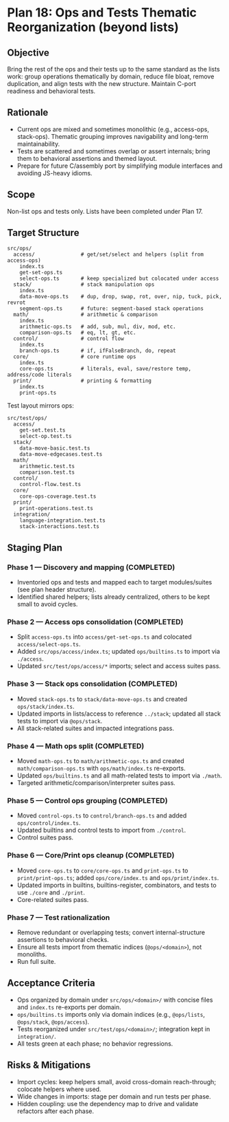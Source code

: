 # Plan 18: Ops and Tests Thematic Reorganization (beyond lists)

## Objective
Bring the rest of the ops and their tests up to the same standard as the lists work: group operations thematically by domain, reduce file bloat, remove duplication, and align tests with the new structure. Maintain C-port readiness and behavioral tests.

## Rationale
- Current ops are mixed and sometimes monolithic (e.g., access-ops, stack-ops). Thematic grouping improves navigability and long-term maintainability.
- Tests are scattered and sometimes overlap or assert internals; bring them to behavioral assertions and themed layout.
- Prepare for future C/assembly port by simplifying module interfaces and avoiding JS-heavy idioms.

## Scope
Non-list ops and tests only. Lists have been completed under Plan 17.

## Target Structure
```
src/ops/
  access/               # get/set/select and helpers (split from access-ops)
    index.ts
    get-set-ops.ts
    select-ops.ts       # keep specialized but colocated under access
  stack/                # stack manipulation ops
    index.ts
    data-move-ops.ts    # dup, drop, swap, rot, over, nip, tuck, pick, revrot
    segment-ops.ts      # future: segment-based stack operations
  math/                 # arithmetic & comparison
    index.ts
    arithmetic-ops.ts   # add, sub, mul, div, mod, etc.
    comparison-ops.ts   # eq, lt, gt, etc.
  control/              # control flow
    index.ts
    branch-ops.ts       # if, ifFalseBranch, do, repeat
  core/                 # core runtime ops
    index.ts
    core-ops.ts         # literals, eval, save/restore temp, address/code literals
  print/                # printing & formatting
    index.ts
    print-ops.ts
```

Test layout mirrors ops:
```
src/test/ops/
  access/
    get-set.test.ts
    select-op.test.ts
  stack/
    data-move-basic.test.ts
    data-move-edgecases.test.ts
  math/
    arithmetic.test.ts
    comparison.test.ts
  control/
    control-flow.test.ts
  core/
    core-ops-coverage.test.ts
  print/
    print-operations.test.ts
  integration/
    language-integration.test.ts
    stack-interactions.test.ts
```

## Staging Plan

### Phase 1 — Discovery and mapping (COMPLETED)
- Inventoried ops and tests and mapped each to target modules/suites (see plan header structure).
- Identified shared helpers; lists already centralized, others to be kept small to avoid cycles.

### Phase 2 — Access ops consolidation (COMPLETED)
- Split `access-ops.ts` into `access/get-set-ops.ts` and colocated `access/select-ops.ts`.
- Added `src/ops/access/index.ts`; updated `ops/builtins.ts` to import via `./access`.
- Updated `src/test/ops/access/*` imports; select and access suites pass.

### Phase 3 — Stack ops consolidation (COMPLETED)
- Moved `stack-ops.ts` to `stack/data-move-ops.ts` and created `ops/stack/index.ts`.
- Updated imports in lists/access to reference `../stack`; updated all stack tests to import via `@ops/stack`.
- All stack-related suites and impacted integrations pass.

### Phase 4 — Math ops split (COMPLETED)
- Moved `math-ops.ts` to `math/arithmetic-ops.ts` and created `math/comparison-ops.ts` with `ops/math/index.ts` re-exports.
- Updated `ops/builtins.ts` and all math-related tests to import via `./math`.
- Targeted arithmetic/comparison/interpreter suites pass.

### Phase 5 — Control ops grouping (COMPLETED)
- Moved `control-ops.ts` to `control/branch-ops.ts` and added `ops/control/index.ts`.
- Updated builtins and control tests to import from `./control`.
- Control suites pass.

### Phase 6 — Core/Print ops cleanup (COMPLETED)
- Moved `core-ops.ts` to `core/core-ops.ts` and `print-ops.ts` to `print/print-ops.ts`; added `ops/core/index.ts` and `ops/print/index.ts`.
- Updated imports in builtins, builtins-register, combinators, and tests to use `./core` and `./print`.
- Core-related suites pass.

### Phase 7 — Test rationalization
- Remove redundant or overlapping tests; convert internal-structure assertions to behavioral checks.
- Ensure all tests import from thematic indices (`@ops/<domain>`), not monoliths.
- Run full suite.

## Acceptance Criteria
- Ops organized by domain under `src/ops/<domain>/` with concise files and `index.ts` re-exports per domain.
- `ops/builtins.ts` imports only via domain indices (e.g., `@ops/lists`, `@ops/stack`, `@ops/access`).
- Tests reorganized under `src/test/ops/<domain>/`; integration kept in `integration/`.
- All tests green at each phase; no behavior regressions.

## Risks & Mitigations
- Import cycles: keep helpers small, avoid cross-domain reach-through; colocate helpers where used.
- Wide changes in imports: stage per domain and run tests per phase.
- Hidden coupling: use the dependency map to drive and validate refactors after each phase.
